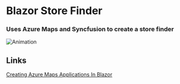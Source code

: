 # Blazor Store Finder
### Uses Azure Maps and Syncfusion to create a store finder
![Animation](https://user-images.githubusercontent.com/1857799/159172911-7e8c9cc7-2cdd-42c5-bf48-9fdd3968ddab.gif)
## Links
[Creating Azure Maps Applications In Blazor](https://blazorhelpwebsite.com/ViewBlogPost/59)
